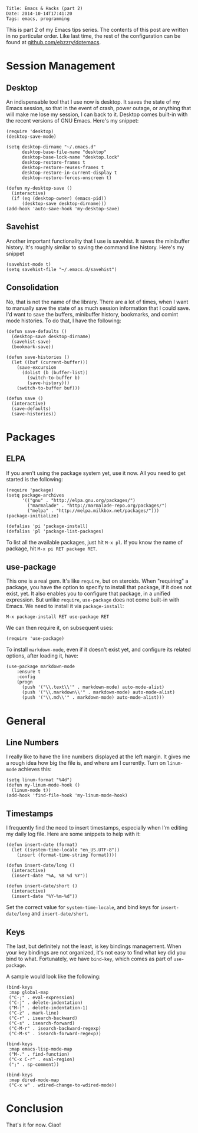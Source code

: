     Title: Emacs & Hacks (part 2)
    Date: 2014-10-14T17:41:20
    Tags: emacs, programming

This is part 2 of my Emacs tips series. The contents of this post are
written in no particular order. Like last time, the rest of the
configuration can be found at
[github.com/ebzzry/dotemacs](http://github.com/ebzzry/dotemacs).

<!-- more -->

# Session Management

## Desktop
An indispensable tool that I use now is desktop. It saves the state of
my Emacs session, so that in the event of crash, power outage, or
anything that will make me lose my session, I can back to it. Desktop
comes built-in with the recent versions of GNU Emacs. Here's my
snippet:

```elisp
(require 'desktop)
(desktop-save-mode)

(setq desktop-dirname "~/.emacs.d"
      desktop-base-file-name "desktop"
      desktop-base-lock-name "desktop.lock"
      desktop-restore-frames t
      desktop-restore-reuses-frames t
      desktop-restore-in-current-display t
      desktop-restore-forces-onscreen t)

(defun my-desktop-save ()
  (interactive)
  (if (eq (desktop-owner) (emacs-pid))
      (desktop-save desktop-dirname)))
(add-hook 'auto-save-hook 'my-desktop-save)
```

## Savehist
Another important functionality that I use is savehist. It saves the
minibuffer history. It's roughly similar to saving the command line
history. Here's my snippet

```elisp
(savehist-mode t)
(setq savehist-file "~/.emacs.d/savehist")
```

## Consolidation
No, that is not the name of the library. There are a lot of times,
when I want to manually save the state of as much session information
that I could save. I'd want to save the buffers, minibuffer history,
bookmarks, and comint mode histories. To do that, I have the
following:

```elisp
(defun save-defaults ()
  (desktop-save desktop-dirname)
  (savehist-save)
  (bookmark-save))

(defun save-histories ()
  (let ((buf (current-buffer)))
    (save-excursion
      (dolist (b (buffer-list))
        (switch-to-buffer b)
        (save-history)))
    (switch-to-buffer buf)))

(defun save ()
  (interactive)
  (save-defaults)
  (save-histories))
```

# Packages

## ELPA
If you aren't using the package system yet, use it now. All you need
to get started is the following:

```elisp
(require 'package)
(setq package-archives
      '(("gnu" . "http://elpa.gnu.org/packages/")
        ("marmalade" . "http://marmalade-repo.org/packages/")
        ("melpa" . "http://melpa.milkbox.net/packages/")))
(package-initialize)

(defalias 'pi 'package-install)
(defalias 'pl 'package-list-packages)
```

To list all the available packages, just hit `M-x pl`. If you know the
name of package, hit `M-x pi RET package RET`.

## use-package
This one is a real gem. It's like `require`, but on steroids. When
"requiring" a package, you have the option to specify to install that
package, if it does not exist, yet. It also enables you to configure
that package, in a unified expression. But unlike `require`,
`use-package` does not come built-in with Emacs. We need to install it
via `package-install`:

```elisp
M-x package-install RET use-package RET
```

We can then require it, on subsequent uses:

```elisp
(require 'use-package)
```

To install `markdown-mode`, even if it doesn't exist yet,
and configure its related options, after loading it, have:

```elisp
(use-package markdown-mode
    :ensure t
    :config
    (progn
      (push '("\\.text\\'" . markdown-mode) auto-mode-alist)
      (push '("\\.markdown\\'" . markdown-mode) auto-mode-alist)
      (push '("\\.md\\'" . markdown-mode) auto-mode-alist)))
```

# General

## Line Numbers
I really like to have the line numbers displayed at the left
margin. It gives me a rough idea how big the file is, and where am I
currently. Turn on `linum-mode` achieves this:

```elisp
(setq linum-format "%4d")
(defun my-linum-mode-hook ()
  (linum-mode t))
(add-hook 'find-file-hook 'my-linum-mode-hook)
```

## Timestamps
I frequently find the need to insert timestamps, especially when I'm
editing my daily log file. Here are some snippets to help with it:

```elisp
(defun insert-date (format)
  (let ((system-time-locale "en_US.UTF-8"))
    (insert (format-time-string format))))

(defun insert-date/long ()
  (interactive)
  (insert-date "%A, %B %d %Y"))

(defun insert-date/short ()
  (interactive)
  (insert-date "%Y-%m-%d"))

```

Set the correct value for `system-time-locale`, and bind keys for
`insert-date/long` and `insert-date/short`.

## Keys
The last, but definitely not the least, is key bindings
management. When your key bindings are not organized, it's not easy to
find what key did you bind to what. Fortunately, we have `bind-key`,
which comes as part of `use-package`.

A sample would look like the following:

```elisp
(bind-keys
 :map global-map
 ("C-;" . eval-expression)
 ("C-j" . delete-indentation)
 ("M-j" . delete-indentation-1)
 ("C-z" . mark-line)
 ("C-r" . isearch-backward)
 ("C-s" . isearch-forward)
 ("C-M-r" . isearch-backward-regexp)
 ("C-M-s" . isearch-forward-regexp))

(bind-keys
 :map emacs-lisp-mode-map
 ("M-." . find-function)
 ("C-x C-r" . eval-region)
 (";" . sp-comment))

(bind-keys
 :map dired-mode-map
 ("C-x w" . wdired-change-to-wdired-mode))
```

# Conclusion

That's it for now. Ciao!
